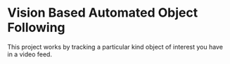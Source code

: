# Vision Based Automated Object Following

This project works by tracking a particular kind object of interest you have in a video feed.




